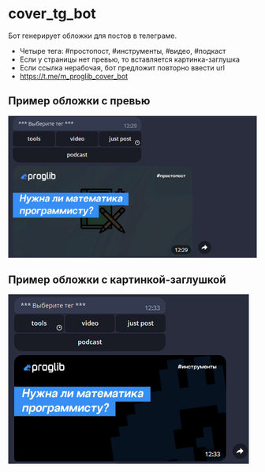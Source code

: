 # cover_tg_bot
Бот генерирует обложки для постов в телеграме.
- Четыре тега: #простопост, #инструменты, #видео, #подкаст
- Если у страницы нет превью, то вставляется картинка-заглушка
- Если ссылка нерабочая, бот предложит повторно ввести url
- https://t.me/m_proglib_cover_bot


## Пример обложки с превью
![Пример обложки с превью](https://github.com/tttdddnet/cover_tg_bot/blob/main/tgbot2.png)

## Пример обложки с картинкой-заглушкой
![Пример обложки с картинкой-заглушкой](https://github.com/tttdddnet/cover_tg_bot/blob/main/tgbot1.png)
